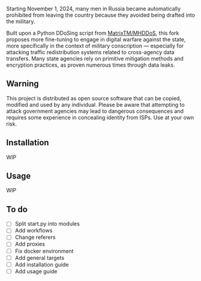Starting November 1, 2024, many men in Russia became automatically prohibited from leaving the country because they avoided being drafted into the military.

Built upon a Python DDoSing script from [MatrixTM/MHDDoS](https://github.com/MatrixTM/MHDDoS), this fork proposes more fine-tuning to engage in digital warfare against the state, more specifically in the context of military conscription — especially for attacking traffic redistribution systems related to cross-agency data transfers. Many state agencies rely on primitive mitigation methods and encryption practices, as proven numerous times through data leaks.

## Warning
This project is distributed as open source software that can be copied, modified and used by any individual. Please be aware that attempting to attack government agencies may lead to dangerous consequences and requires some experience in concealing identity from ISPs. Use at your own risk.

## Installation
WIP

## Usage
WIP

## To do
- [ ] Split start.py into modules
- [ ] Add workflows
- [ ] Change referers
- [ ] Add proxies
- [ ] Fix docker environment
- [ ] Add general targets
- [ ] Add installation guide
- [ ] Add usage guide
